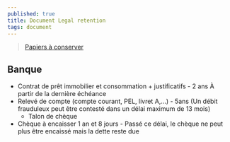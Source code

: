 ```yaml
---
published: true
title: Document Legal retention
tags: document
---
```

> [Papiers à conserver](https://www.service-public.fr/particuliers/vosdroits/F19134)

## Banque
- Contrat de prêt immobilier et consommation + justificatifs - 2 ans À partir de la dernière échéance
- Relevé de compte (compte courant, PEL, livret A,...) - 5ans (Un débit frauduleux peut être contesté dans un délai maximum de 13 mois)
	- Talon de chèque
- Chèque à encaisser 1 an et 8 jours - Passé ce délai, le chèque ne peut plus être encaissé mais la dette reste due